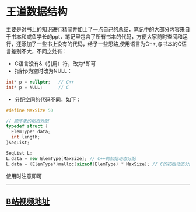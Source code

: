 # 王道数据结构
主要是对书上的知识进行精简并加上了一点自己的总结，笔记中的大部分内容来自于书本和咸鱼学长的ppt，笔记里包含了所有书本的代码，方便大家随时查阅和运行，还添加了一些书上没有的代码，给予一些思路,使用语言为C++,与书本的C语言差别不大，不同之处有：
- C语言没有&（引用）符，改为\*即可
- 指针p为空时改为NULL：
```C++
int* p = nullptr;   // C++
int* p = NULL;      // C
```
- 分配空间的代码不同，如下：
```C++
#define MaxSize 50

// 顺序表的动态分配
typedef struct {
  ElemType* data;
  int length;
}SeqList;

SeqList L;
L.data = new ElemType[MaxSize]; // C++的初始动态分配
L.data = (ElenType*)malloc(sizeof(ElemType) * MaxSize); // C的初始动态分配
```
使用时注意即可

---

## [B站视频地址](https://www.bilibili.com/video/BV1b7411N798?share_source=copy_web)